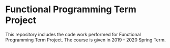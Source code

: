 # Functional Programming Term Project

This repository includes the code work performed for Functional Programming Term Project. The course is given in 2019 - 2020 Spring Term.
